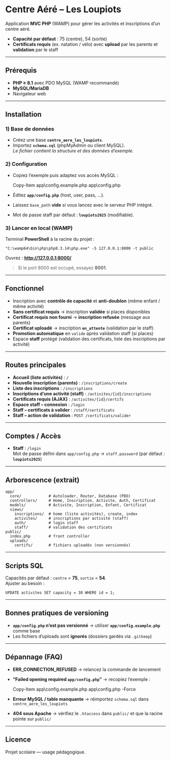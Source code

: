 # Centre Aéré – Les Loupiots

Application **MVC PHP** (WAMP) pour gérer les activités et inscriptions d’un centre aéré.  
- **Capacité par défaut** : 75 (centre), 54 (sortie)  
- **Certificats requis** (ex. natation / vélo) avec **upload** par les parents et **validation** par le staff

---

## Prérequis
- **PHP ≥ 8.1** avec PDO MySQL (WAMP recommandé)
- **MySQL/MariaDB**
- Navigateur web

---

## Installation

### 1) Base de données
- Créez une base **`centre_aere_les_loupiots`**.
- Importez **`schema.sql`** (phpMyAdmin ou client MySQL).  
  *Le fichier contient la structure et des données d’exemple.*

### 2) Configuration
- Copiez l’exemple puis adaptez vos accès MySQL :

    Copy-Item app\config.example.php app\config.php

- Éditez **`app/config.php`** (host, user, pass, …).
- Laissez `base_path` **vide** si vous lancez avec le serveur PHP intégré.
- Mot de passe staff par défaut : **`loupiots2025`** (modifiable).

### 3) Lancer en local (WAMP)
Terminal **PowerShell** à la racine du projet :

    "C:\wamp64\bin\php\php8.3.14\php.exe" -S 127.0.0.1:8000 -t public

Ouvrez : **http://127.0.0.1:8000/**  
> Si le port 8000 est occupé, essayez **8001**.

---

## Fonctionnel
- Inscription avec **contrôle de capacité** et **anti-doublon** (même enfant / même activité)
- **Sans certificat requis** → inscription **validée** si places disponibles
- **Certificat requis non fourni** → **inscription refusée** (message aux parents)
- **Certificat uploadé** → inscription **`en_attente`** (validation par le staff)
- **Promotion automatique** en `valide` après validation staff (si places)
- Espace **staff** protégé (validation des certificats, liste des inscriptions par activité)

---

## Routes principales
- **Accueil (liste activités)** : `/`
- **Nouvelle inscription (parents)** : `/inscriptions/create`
- **Liste des inscriptions** : `/inscriptions`
- **Inscriptions d’une activité (staff)** : `/activites/{id}/inscriptions`
- **Certificats requis (AJAX)** : `/activites/{id}/certifs`
- **Espace staff – connexion** : `/login`
- **Staff – certificats à valider** : `/staff/certificats`
- **Staff – action de validation** : `POST /certificats/valider`

---

## Comptes / Accès
- **Staff** : `/login`  
  Mot de passe défini dans `app/config.php` → `staff.password` (par défaut : **`loupiots2025`**)

---

## Arborescence (extrait)
    app/
      core/            # Autoloader, Router, Database (PDO)
      controllers/     # Home, Inscription, Activite, Auth, Certificat
      models/          # Activite, Inscription, Enfant, Certificat
      views/
        inscriptions/  # home (liste activités), create, index
        activites/     # inscriptions par activité (staff)
        auth/          # login staff
        staff/         # validation des certificats
    public/
      index.php        # front controller
      uploads/
        certifs/       # fichiers uploadés (non versionnés)

---

## Scripts SQL
Capacités par défaut : `centre` = **75**, `sortie` = **54**.  
Ajuster au besoin :

    UPDATE activites SET capacity = 30 WHERE id = 1;

---

## Bonnes pratiques de versioning
- **`app/config.php` n’est pas versionné** → utiliser **`app/config.example.php`** comme base
- Les fichiers d’uploads sont **ignorés** (dossiers gardés via `.gitkeep`)

---

## Dépannage (FAQ)
- **ERR_CONNECTION_REFUSED** → relancez la commande de lancement
- **“Failed opening required `app/config.php`”** → recopiez l’exemple :

    Copy-Item app\config.example.php app\config.php -Force

- **Erreur MySQL / table manquante** → réimportez `schema.sql` dans `centre_aere_les_loupiots`
- **404 sous Apache** → vérifiez le `.htaccess` dans `public/` et que la racine pointe sur `public/`

---

## Licence
Projet scolaire — usage pédagogique.

